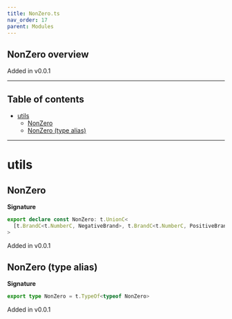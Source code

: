 ```yaml
---
title: NonZero.ts
nav_order: 17
parent: Modules
---
```


## NonZero overview

Added in v0.0.1

---

<h2 class="text-delta">Table of contents</h2>

- [utils](#utils)
  - [NonZero](#nonzero)
  - [NonZero (type alias)](#nonzero-type-alias)

---

# utils

## NonZero

**Signature**

```ts
export declare const NonZero: t.UnionC<
  [t.BrandC<t.NumberC, NegativeBrand>, t.BrandC<t.NumberC, PositiveBrand>]
>
```

Added in v0.0.1

## NonZero (type alias)

**Signature**

```ts
export type NonZero = t.TypeOf<typeof NonZero>
```

Added in v0.0.1
